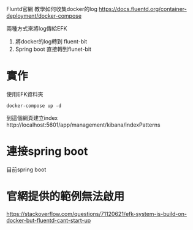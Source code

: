 Fluntd官網 教學如何收集docker的log
https://docs.fluentd.org/container-deployment/docker-compose

兩種方式來將log傳給EFK
1. 將docker的log轉到 fluent-bit
2. Spring boot 直接轉到flunet-bit

# 實作
使用EFK資料夾
```
docker-compose up -d
```

到這個網頁建立index
http://localhost:5601/app/management/kibana/indexPatterns

# 連接spring boot
目前spring boot

# 官網提供的範例無法啟用
https://stackoverflow.com/questions/71120621/efk-system-is-build-on-docker-but-fluentd-cant-start-up
